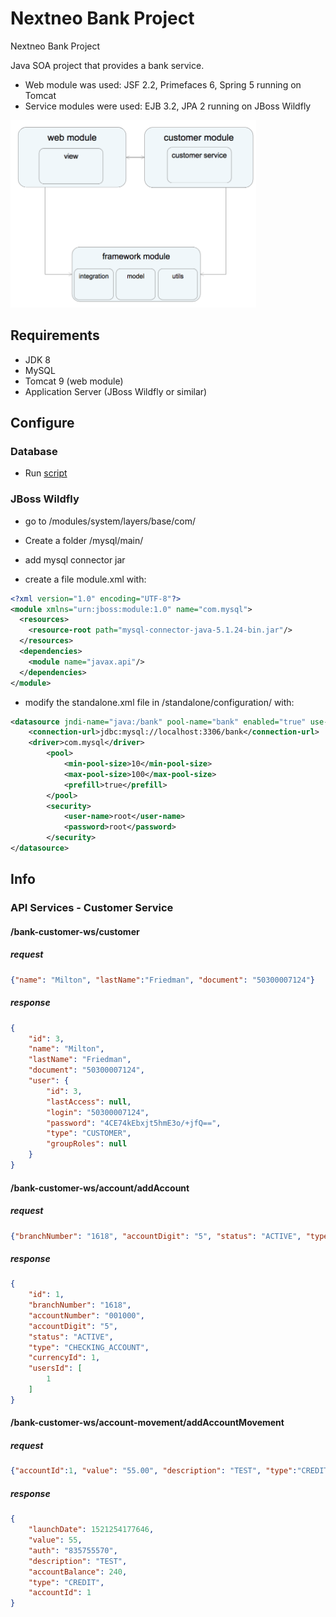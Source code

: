 # Nextneo Bank Project
Nextneo Bank Project

Java SOA project that provides a bank service.

- Web module was used: JSF 2.2, Primefaces 6, Spring 5 running on Tomcat 
- Service modules were used: EJB 3.2, JPA 2 running on JBoss Wildfly

<img src="https://github.com/ortizraf/nextneo-bank/raw/master/docs/images/software_design.png" alt="Software Design" height="300" />

## Requirements

- JDK 8
- MySQL
- Tomcat 9 (web module)
- Application Server (JBoss Wildfly or similar)

## Configure

### Database

- Run <a href="https://github.com/ortizraf/nextneo-bank/raw/master/docs/scripts/dump.sql">script</a>

### JBoss Wildfly

- go to /modules/system/layers/base/com/
- Create a folder /mysql/main/
- add mysql connector jar

- create a file module.xml with:
```xml
<?xml version="1.0" encoding="UTF-8"?>
<module xmlns="urn:jboss:module:1.0" name="com.mysql">
  <resources>
    <resource-root path="mysql-connector-java-5.1.24-bin.jar"/>
  </resources>
  <dependencies>
    <module name="javax.api"/>
  </dependencies>
</module>
```
- modify the standalone.xml file in /standalone/configuration/ with:
```xml
<datasource jndi-name="java:/bank" pool-name="bank" enabled="true" use-java-context="true">
    <connection-url>jdbc:mysql://localhost:3306/bank</connection-url>
    <driver>com.mysql</driver>
        <pool>
            <min-pool-size>10</min-pool-size>
            <max-pool-size>100</max-pool-size>
            <prefill>true</prefill>
        </pool>
        <security>
            <user-name>root</user-name>
            <password>root</password>
        </security>
</datasource>
```

## Info

### API Services - Customer Service

#### /bank-customer-ws/customer

##### request
```json
{"name": "Milton", "lastName":"Friedman", "document": "50300007124"}
```

##### response
```json
{
    "id": 3,
    "name": "Milton",
    "lastName": "Friedman",
    "document": "50300007124",
    "user": {
        "id": 3,
        "lastAccess": null,
        "login": "50300007124",
        "password": "4CE74kEbxjt5hmE3o/+jfQ==",
        "type": "CUSTOMER",
        "groupRoles": null
    }
}
```
#### /bank-customer-ws/account/addAccount

##### request
```json
{"branchNumber": "1618", "accountDigit": "5", "status": "ACTIVE", "type": "CHECKING_ACCOUNT", "currencyId": 1, "usersId": [1]}
```
##### response
```json
{
    "id": 1,
    "branchNumber": "1618",
    "accountNumber": "001000",
    "accountDigit": "5",
    "status": "ACTIVE",
    "type": "CHECKING_ACCOUNT",
    "currencyId": 1,
    "usersId": [
        1
    ]
}
```
#### /bank-customer-ws/account-movement/addAccountMovement

##### request
```json
{"accountId":1, "value": "55.00", "description": "TEST", "type":"CREDIT"}
```
##### response
```json
{
    "launchDate": 1521254177646,
    "value": 55,
    "auth": "835755570",
    "description": "TEST",
    "accountBalance": 240,
    "type": "CREDIT",
    "accountId": 1
}
```